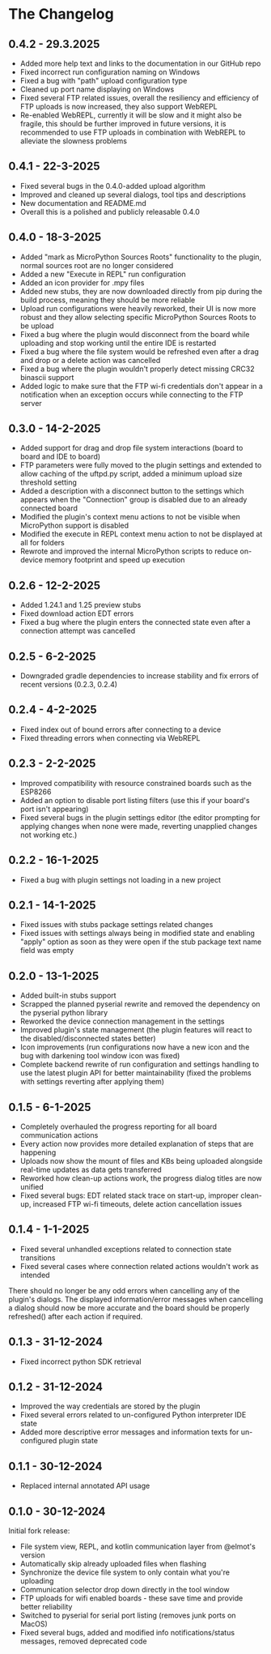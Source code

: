 The Changelog
=============

0.4.2 - 29.3.2025
------------------

* Added more help text and links to the documentation in our GitHub repo
* Fixed incorrect run configuration naming on Windows
* Fixed a bug with "path" upload configuration type
* Cleaned up port name displaying on Windows
* Fixed several FTP related issues, overall the resiliency and efficiency of FTP uploads is now increased, they also
  support WebREPL
* Re-enabled WebREPL, currently it will be slow and it might also be fragile, this should be further improved in future
  versions, it is recommended to use FTP uploads in combination with WebREPL to alleviate the slowness problems

0.4.1 - 22-3-2025
------------------

* Fixed several bugs in the 0.4.0-added upload algorithm
* Improved and cleaned up several dialogs, tool tips and descriptions
* New documentation and README.md
* Overall this is a polished and publicly releasable 0.4.0

0.4.0 - 18-3-2025
------------------

* Added "mark as MicroPython Sources Roots" functionality to the plugin, normal sources root are no longer considered
* Added a new "Execute in REPL" run configuration
* Added an icon provider for .mpy files
* Added new stubs, they are now downloaded directly from pip during the build process, meaning they should be more
  reliable
* Upload run configurations were heavily reworked, their UI is now more robust and they allow selecting specific
  MicroPython Sources Roots to be upload
* Fixed a bug where the plugin would disconnect from the board while uploading and stop working until the entire IDE is
  restarted
* Fixed a bug where the file system would be refreshed even after a drag and drop or a delete action was cancelled
* Fixed a bug where the plugin wouldn't properly detect missing CRC32 binascii support
* Added logic to make sure that the FTP wi-fi credentials don't appear in a notification when an exception occurs while
  connecting to the FTP server

0.3.0 - 14-2-2025
------------------

* Added support for drag and drop file system interactions (board to board and IDE to board)
* FTP parameters were fully moved to the plugin settings and extended to allow caching of the uftpd.py script, added a
  minimum upload size threshold setting
* Added a description with a disconnect button to the settings which appears when the "Connection" group is disabled due
  to an already connected board
* Modified the plugin's context menu actions to not be visible when MicroPython support is disabled
* Modified the execute in REPL context menu action to not be displayed at all for folders
* Rewrote and improved the internal MicroPython scripts to reduce on-device memory footprint and speed up execution

0.2.6 - 12-2-2025
------------------

* Added 1.24.1 and 1.25 preview stubs
* Fixed download action EDT errors
* Fixed a bug where the plugin enters the connected state even after a connection attempt was cancelled

0.2.5 - 6-2-2025
------------------

* Downgraded gradle dependencies to increase stability and fix errors of recent versions (0.2.3, 0.2.4)

0.2.4 - 4-2-2025
------------------

* Fixed index out of bound errors after connecting to a device
* Fixed threading errors when connecting via WebREPL

0.2.3 - 2-2-2025
------------------

* Improved compatibility with resource constrained boards such as the ESP8266
* Added an option to disable port listing filters (use this if your board's port isn't appearing)
* Fixed several bugs in the plugin settings editor (the editor prompting for applying changes when none were made,
  reverting unapplied changes not working etc.)

0.2.2 - 16-1-2025
------------------

* Fixed a bug with plugin settings not loading in a new project

0.2.1 - 14-1-2025
------------------

* Fixed issues with stubs package settings related changes
* Fixed issues with settings always being in modified state and enabling "apply" option as soon as they were open if the
  stub package text name field was empty

0.2.0 - 13-1-2025
------------------

* Added built-in stubs support
* Scrapped the planned pyserial rewrite and removed the dependency on the pyserial python library
* Reworked the device connection management in the settings
* Improved plugin's state management (the plugin features will react to the disabled/disconnected states better)
* Icon improvements (run configurations now have a new icon and the bug with darkening tool window icon was fixed)
* Complete backend rewrite of run configuration and settings handling to use the latest plugin API for better
  maintainability (fixed the problems with settings reverting after applying them)

0.1.5 - 6-1-2025
------------------

* Completely overhauled the progress reporting for all board communication actions
* Every action now provides more detailed explanation of steps that are happening
* Uploads now show the mount of files and KBs being uploaded alongside real-time updates as data gets transferred
* Reworked how clean-up actions work, the progress dialog titles are now unified
* Fixed several bugs: EDT related stack trace on start-up, improper clean-up, increased FTP wi-fi timeouts, delete
  action cancellation issues

0.1.4 - 1-1-2025
------------------

* Fixed several unhandled exceptions related to connection state transitions
* Fixed several cases where connection related actions wouldn't work as intended

There should no longer be any odd errors when cancelling any of the plugin's dialogs. The displayed information/error
messages when cancelling a dialog should now be more accurate and the board should be properly refreshed() after each
action if required.

0.1.3 - 31-12-2024
------------------

* Fixed incorrect python SDK retrieval

0.1.2 - 31-12-2024
------------------

* Improved the way credentials are stored by the plugin
* Fixed several errors related to un-configured Python interpreter IDE state
* Added more descriptive error messages and information texts for un-configured plugin state

0.1.1 - 30-12-2024
------------------

* Replaced internal annotated API usage

0.1.0 - 30-12-2024
------------------
Initial fork release:

* File system view, REPL, and kotlin communication layer from @elmot's version
* Automatically skip already uploaded files when flashing
* Synchronize the device file system to only contain what you're uploading
* Communication selector drop down directly in the tool window
* FTP uploads for wifi enabled boards - these save time and provide better reliability
* Switched to pyserial for serial port listing (removes junk ports on MacOS)
* Fixed several bugs, added and modified info notifications/status messages, removed deprecated code
